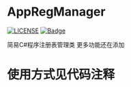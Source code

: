 # AppRegManager
[![LICENSE](https://img.shields.io/badge/license-Anti%20996-blue.svg)](https://github.com/996icu/996.ICU/blob/master/LICENSE)
[![Badge](https://img.shields.io/badge/link-996.icu-red.svg)](https://996.icu/#/zh_CN)

简易C#程序注册表管理类
更多功能还在添加
# 使用方式见代码注释
